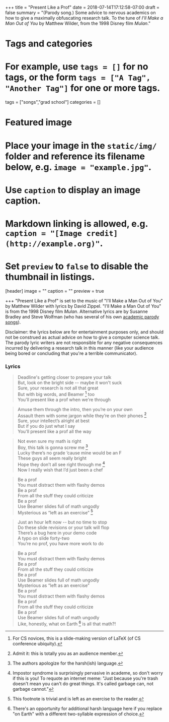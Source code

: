 +++
title = "Present Like a Prof"
date = 2018-07-14T17:12:58-07:00
draft = false
summary = "(Parody song.) Some advice to nervous academics on how to give a maximally obfuscating research talk. To the tune of *I'll Make a Man Out of You* by Matthew Wilder, from the 1998 Disney film *Mulan*."

# Tags and categories
# For example, use `tags = []` for no tags, or the form `tags = ["A Tag", "Another Tag"]` for one or more tags.
tags = ["songs","grad school"]
categories = []

# Featured image
# Place your image in the `static/img/` folder and reference its filename below, e.g. `image = "example.jpg"`.
# Use `caption` to display an image caption.
#   Markdown linking is allowed, e.g. `caption = "[Image credit](http://example.org)"`.
# Set `preview` to `false` to disable the thumbnail in listings.
[header]
image = ""
caption = ""
preview = true

+++
"Present Like a Prof" is set to the music of "I'll Make a Man Out of You" by Matthew Wilder with lyrics by David Zippel. "I'll Make a Man Out of You" is from the 1998 Disney film *Mulan*. Alternative lyrics are by Susanne Bradley and Steve Wolfman (who has several of his own [academic parody songs](http://www.cs.ubc.ca/~wolf/songs/)).

Disclaimer: the lyrics below are for entertainment purposes only, and should not be construed as actual advice on how to give a computer science talk. The parody lyric writers are not responsible for any negative consequences incurred by delivering a research talk in this manner (like your audience being bored or concluding that you're a terrible communicator).

### Lyrics

> Deadline's getting closer to prepare your talk  
> But, look on the bright side -- maybe it won't suck  
> Sure, your research is not all that great  
> But with big words, and Beamer [^1] too  
> You'll present like a prof when we're through

> Amuse them through the intro, then you’re on your own  
> Assault them with some jargon while they’re on their phones [^2]  
> Sure, your intellect’s alright at best  
> But if you do just what I say  
> You'll present like a prof all the way  

> Not even sure my math is right  
> Boy, this talk is gonna screw me [^3]   
> Lucky there’s no grade ‘cause mine would be an F  
> These guys all seem really bright  
> Hope they don’t all see right through me [^4]  
> Now I really wish that I’d just been a chef

> Be a prof  
> You must distract them with flashy demos  
> Be a prof  
> From all the stuff they could criticize  
> Be a prof  
> Use Beamer slides full of math ungodly  
> Mysterious as “left as an exercise” [^5]  

> Just an hour left now -- but no time to stop  
> Do these slide revisions or your talk will flop  
> There’s a bug here in your demo code  
> A typo on slide forty-two  
> You’re no prof, you have more work to do  

> Be a prof  
> You must distract them with flashy demos  
> Be a prof  
> From all the stuff they could criticize  
> Be a prof  
> Use Beamer slides full of math ungodly  
> Mysterious as “left as an exercise”  
> Be a prof  
> You must distract them with flashy demos  
> Be a prof  
> From all the stuff they could criticize  
> Be a prof  
> Use Beamer slides full of math ungodly  
> Like, honestly, what on Earth [^6] is all that math?!

[^1]: For CS novices, this is a slide-making version of LaTeX (of CS conference ubiquity).  
[^2]: Admit it: this is totally you as an audience member.  
[^3]: The authors apologize for the harsh(ish) language.  
[^4]: Impostor syndrome is surprisingly pervasive in academe, so don't worry if this is you! To requote an internet meme: "Just because you're trash doesn't mean you can't do great things. It's called garbage can, not garbage cannot."  
[^5]: This footnote is trivial and is left as an exercise to the reader.  
[^6]: There's an opportunity for additional harsh language here if you replace "on Earth" with a different two-syllable expression of choice.
